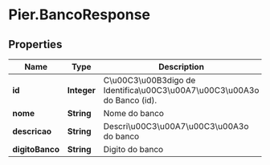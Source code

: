 # Pier.BancoResponse

## Properties
Name | Type | Description | Notes
------------ | ------------- | ------------- | -------------
**id** | **Integer** | C\u00C3\u00B3digo de Identifica\u00C3\u00A7\u00C3\u00A3o do Banco (id). | [optional] 
**nome** | **String** | Nome do banco | [optional] 
**descricao** | **String** | Descri\u00C3\u00A7\u00C3\u00A3o do banco | [optional] 
**digitoBanco** | **String** | Digito do banco | [optional] 



